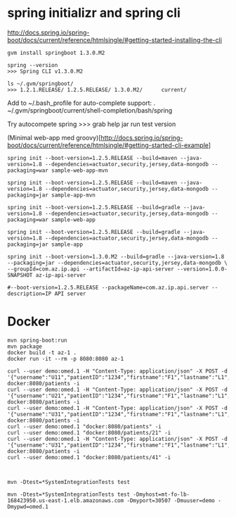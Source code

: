 
# spring initializr and spring cli

http://docs.spring.io/spring-boot/docs/current/reference/htmlsingle/#getting-started-installing-the-cli

    gvm install springboot 1.3.0.M2

    spring --version
    >>> Spring CLI v1.3.0.M2

    ls ~/.gvm/springboot/
    >>> 1.2.1.RELEASE/ 1.2.5.RELEASE/ 1.3.0.M2/      current/

Add to ~/.bash_profile for auto-complete support:
    . ~/.gvm/springboot/current/shell-completion/bash/spring

Try autocompete
    spring <HIT TAB HERE>
    >>> grab  help  jar  run  test  version
  
(Minimal web-app med groovy)[http://docs.spring.io/spring-boot/docs/current/reference/htmlsingle/#getting-started-cli-example]
  

    spring init --boot-version=1.2.5.RELEASE --build=maven --java-version=1.8 --dependencies=actuator,security,jersey,data-mongodb --packaging=war sample-web-app-mvn

    spring init --boot-version=1.2.5.RELEASE --build=maven --java-version=1.8 --dependencies=actuator,security,jersey,data-mongodb --packaging=jar sample-app-mvn

    spring init --boot-version=1.2.5.RELEASE --build=gradle --java-version=1.8 --dependencies=actuator,security,jersey,data-mongodb --packaging=war sample-web-app

    spring init --boot-version=1.2.5.RELEASE --build=gradle --java-version=1.8 --dependencies=actuator,security,jersey,data-mongodb --packaging=jar sample-app

    spring init --boot-version=1.3.0.M2 --build=gradle --java-version=1.8 --packaging=jar --dependencies=actuator,security,jersey,data-mongodb \
    --groupId=com.az.ip.api --artifactId=az-ip-api-server --version=1.0.0-SNAPSHOT az-ip-api-server

    #--boot-version=1.2.5.RELEASE --packageName=com.az.ip.api.server --description=IP API server 

# Docker

    mvn spring-boot:run
    mvn package
    docker build -t az-1 .
    docker run -it --rm -p 8080:8080 az-1
    
    curl --user demo:omed.1 -H "Content-Type: application/json" -X POST -d '{"username":"U11","patientID":"1234","firstname":"F1","lastname":"L1","weight":100,"height":200}' docker:8080/patients -i
    curl --user demo:omed.1 -H "Content-Type: application/json" -X POST -d '{"username":"U21","patientID":"1234","firstname":"F1","lastname":"L1","weight":100,"height":200}' docker:8080/patients -i
    curl --user demo:omed.1 -H "Content-Type: application/json" -X POST -d '{"username":"U31","patientID":"1234","firstname":"F1","lastname":"L1","weight":100,"height":200}' docker:8080/patients -i
    curl --user demo:omed.1 "docker:8080/patients" -i
    curl --user demo:omed.1 "docker:8080/patients/21" -i
    curl --user demo:omed.1 -H "Content-Type: application/json" -X POST -d '{"username":"U31","patientID":"1234","firstname":"F1","lastname":"L1","weight":100,"height":200}' docker:8080/patients -i
    curl --user demo:omed.1 "docker:8080/patients/41" -i
    
    
    
    mvn -Dtest=*SystemIntegrationTests test
    
    mvn -Dtest=*SystemIntegrationTests test -Dmyhost=mt-fo-lb-168423950.us-east-1.elb.amazonaws.com -Dmyport=30507 -Dmuuser=demo -Dmypwd=omed.1
